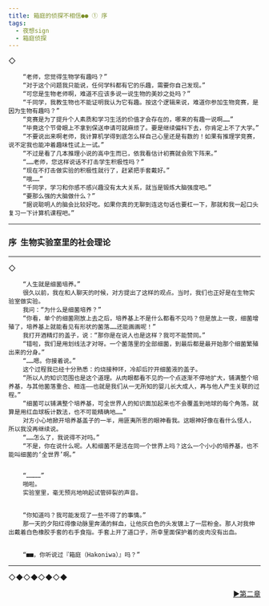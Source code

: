```yaml
---
title: 箱庭的侦探不相信●● ① 序
tags:
  - 夜想sign
  - 箱庭侦探
---
```


  ◇

        “老师，您觉得生物学有趣吗？”
        “对于这个问题我只能说，任何学科都有它的乐趣，需要你自己发现。”
        “可您是生物老师啊，难道不应该多说一说生物的美妙之处吗？”
        “千同学，我教生物也不能证明我认为它有趣。按这个逻辑来说，难道你参加生物竞赛，是因为生物有趣吗？”
        “竞赛是为了提升个人素质和学习生活的价值才会存在的，哪来的有趣一说啊……”
        “毕竟这个节骨眼上不拿到保送申请可就麻烦了。要是继续偏科下去，你肯定上不了大学。”
        “不要说出来啊老师，我计算机学得到底怎么样自己心里还是有数的！如果有推理学竞赛，说不定我也能冲着趣味性试上一试。”
        “不过是看了几本推理小说的高中生而已，依我看估计初赛就会败下阵来。”
        “……老师，您这样说话不打击学生积极性吗？”
        “现在不打击做实验的积极性就行了，赶紧把手套戴好。”
        “哦……”
        “千同学，学习和你感不感兴趣没有太大关系，就当是锻炼大脑强度吧。”
        “要那么强的大脑做什么？”
        “据说聪明人的脑会比较好吃。如果你真的无聊到连这句话也要杠一下，那就和我一起口头复习一下计算机课程吧。”


---

### 序  生物实验室里的社会理论

---
◇

        “人生就是细菌培养。”
        很久以前，我在和人聊天的时候，对方提出了这样的观点。当时，我们也正好是在生物实验室做实验。
        我问：“为什么是细菌培养？”
        “你看，单个的细菌刚放上去之后，培养基上不是什么都看不见吗？但是放上一夜，细菌增殖了，培养基上就能看见有形状的菌落……还能画画呢！”
        我打开酒精灯的盖子，说：“那你是在说人也是这样？我可不能赞同。”
        “错啦，我们是用划线法才对呀。一个菌落里的全部细菌，到最后都是最开始那个细菌繁殖出来的分身。”
        “……嗯。你接着说。”
        这个过程我已经十分熟悉：灼烧接种环，冷却后拧开细菌液的盖子。
        “所以人的知识范围也是这个道理。从肉眼都看不见的一个点逐渐不停地扩大，铺满整个培养基，与其他菌落重合、相连——也就是我们从一无所知的婴儿长大成人，再与他人产生关联的过程。”
        “细菌可以铺满整个培养基，可全世界人的知识面加起来也不会覆盖到地球的每个角落。就算是用红血球板计数法，也不可能精确地……”
        对方小心地掀开培养基盖子的一半，用匪夷所思的眼神看我。这眼神好像在看什么怪人，所以我没再继续说。
        “……怎么了，我说得不对吗。”
        “不是，你在说什么呢。人和细菌不是活在同一个世界上吗？这么一个小小的培养基，也不能叫细菌的‘全世界’啊。”


        “…………”
        啪啦。
        实验室里，毫无预兆地响起试管碎裂的声音。


        “你知道吗？我可能发现了一些不得了的事情。”
        那一天的夕阳红得像动脉里奔涌的鲜血，让他灰白色的头发镀上了一层粉金。那人对我伸出戴着白色橡胶手套的右手食指。手套上开了道口子，所幸里面保护着的皮肉没有出血。


        “■■，你听说过『箱庭（Hakoniwa）』吗？”

---

◇◆◇◆◇◆◇◆

[<p align="right">▶第二章</p>](https://luciasnote.space/_posts/2020-10-31-%E7%AE%B1%E4%BE%A61Ch1/)

